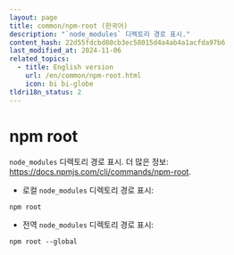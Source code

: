 ```yaml
---
layout: page
title: common/npm-root (한국어)
description: "`node_modules` 디렉토리 경로 표시."
content_hash: 22d55fdcbd80cb3ec58015d4a4ab4a1acfda97b6
last_modified_at: 2024-11-06
related_topics:
  - title: English version
    url: /en/common/npm-root.html
    icon: bi bi-globe
tldri18n_status: 2
---
```

# npm root

`node_modules` 디렉토리 경로 표시.
더 많은 정보: <https://docs.npmjs.com/cli/commands/npm-root>.

- 로컬 `node_modules` 디렉토리 경로 표시:

`npm root`

- 전역 `node_modules` 디렉토리 경로 표시:

`npm root --global`
